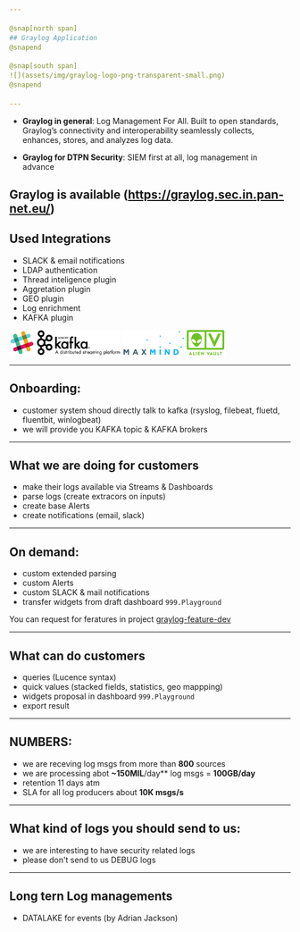 ```yaml
---

@snap[north span]
## Graylog Application 
@snapend

@snap[south span]
![](assets/img/graylog-logo-png-transparent-small.png)
@snapend

---
```


- **Graylog in general**:
  Log Management For All. Built to open standards, Graylog’s connectivity and interoperability seamlessly collects, enhances, stores, and analyzes log data.

- **Graylog for DTPN Security**:
  SIEM first at all, log management in advance   

Graylog is available (https://graylog.sec.in.pan-net.eu/)
---

## Used Integrations
- SLACK & email notifications
- LDAP authentication
- Thread inteligence plugin
- Aggretation plugin
- GEO plugin
- Log enrichment
- KAFKA plugin

![](assets/img/slack-small.png)
![](assets/img/kafka-small.png) 
![](assets/img/maxmind-small.png) 
![](assets/img/alienvault-small.png) 

---

## Onboarding:
- customer system shoud directly talk to kafka (rsyslog, filebeat, fluetd, fluentbit, winlogbeat)
- we will provide you KAFKA topic & KAFKA brokers

---
## What we are doing for customers
- make their logs available via Streams & Dashboards
- parse logs (create extracors on inputs)
- create base Alerts
- create notifications (email, slack)

---

## On demand:
- custom extended parsing
- custom Alerts
- custom SLACK & mail notifications
- transfer widgets from draft dashboard `999.Playground`

You can request for feratures in project [graylog-feature-dev](https://gitlab.tools.in.pan-net.eu/security/graylog-feature-dev/issues)

---

## What can do customers

- queries (Lucence syntax)
- quick values (stacked fields, statistics, geo mappping)
- widgets proposal in dashboard `999.Playground`
- export result

---

## NUMBERS: 
- we are receving log msgs from more than **800** sources
- we are processing abot **~150MIL**/day** log msgs = **100GB/day**
- retention 11 days atm
- SLA for all log producers about **10K msgs/s**

---

## What kind of logs you should send to us:
- we are interesting to have security related logs
- please don't send to us DEBUG logs
--- 
 
## Long tern Log managements
- DATALAKE for events (by Adrian Jackson)

